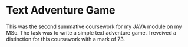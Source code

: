 # Text Adventure Game

This was the second summative coursework for my JAVA module on my MSc. The task was to write a simple text adventure game. I reveived a distinction for this coursework with a mark of 73.
